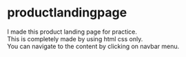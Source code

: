 # productlandingpage
I made this product landing page for practice.
<br>
This is completely made by using html css only.
<br>
You can navigate to the content by clicking on navbar menu.
